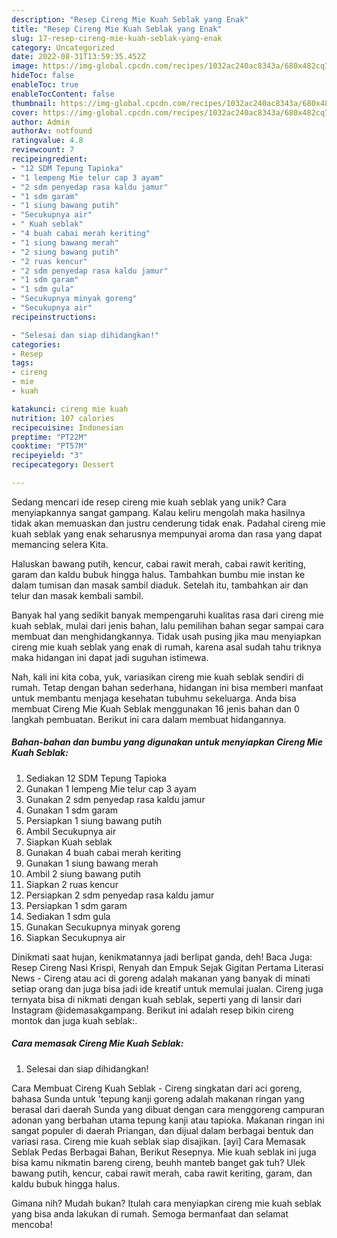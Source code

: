 ```yaml
---
description: "Resep Cireng Mie Kuah Seblak yang Enak"
title: "Resep Cireng Mie Kuah Seblak yang Enak"
slug: 17-resep-cireng-mie-kuah-seblak-yang-enak
category: Uncategorized
date: 2022-08-31T13:59:35.452Z
image: https://img-global.cpcdn.com/recipes/1032ac240ac8343a/680x482cq70/cireng-mie-kuah-seblak-foto-resep-utama.jpg
hideToc: false
enableToc: true
enableTocContent: false
thumbnail: https://img-global.cpcdn.com/recipes/1032ac240ac8343a/680x482cq70/cireng-mie-kuah-seblak-foto-resep-utama.jpg
cover: https://img-global.cpcdn.com/recipes/1032ac240ac8343a/680x482cq70/cireng-mie-kuah-seblak-foto-resep-utama.jpg
author: Admin
authorAv: notfound
ratingvalue: 4.8
reviewcount: 7
recipeingredient:
- "12 SDM Tepung Tapioka"
- "1 lempeng Mie telur cap 3 ayam"
- "2 sdm penyedap rasa kaldu jamur"
- "1 sdm garam"
- "1 siung bawang putih"
- "Secukupnya air"
- " Kuah seblak"
- "4 buah cabai merah keriting"
- "1 siung bawang merah"
- "2 siung bawang putih"
- "2 ruas kencur"
- "2 sdm penyedap rasa kaldu jamur"
- "1 sdm garam"
- "1 sdm gula"
- "Secukupnya minyak goreng"
- "Secukupnya air"
recipeinstructions:

- "Selesai dan siap dihidangkan!"
categories:
- Resep
tags:
- cireng
- mie
- kuah

katakunci: cireng mie kuah 
nutrition: 107 calories
recipecuisine: Indonesian
preptime: "PT22M"
cooktime: "PT57M"
recipeyield: "3"
recipecategory: Dessert

---
```





Sedang mencari ide resep cireng mie kuah seblak yang unik? Cara menyiapkannya sangat gampang. Kalau keliru mengolah maka hasilnya tidak akan memuaskan dan justru cenderung tidak enak. Padahal cireng mie kuah seblak yang enak seharusnya mempunyai aroma dan rasa yang dapat memancing selera Kita.





Haluskan bawang putih, kencur, cabai rawit merah, cabai rawit keriting, garam dan kaldu bubuk hingga halus. Tambahkan bumbu mie instan ke dalam tumisan dan masak sambil diaduk. Setelah itu, tambahkan air dan telur dan masak kembali sambil.

Banyak hal yang sedikit banyak mempengaruhi kualitas rasa dari cireng mie kuah seblak, mulai dari jenis bahan, lalu pemilihan bahan segar sampai cara membuat dan menghidangkannya. Tidak usah pusing jika mau menyiapkan cireng mie kuah seblak yang enak di rumah, karena asal sudah tahu triknya maka hidangan ini dapat jadi suguhan istimewa.






Nah, kali ini kita coba, yuk, variasikan cireng mie kuah seblak sendiri di rumah. Tetap dengan bahan sederhana, hidangan ini bisa memberi manfaat untuk membantu menjaga kesehatan tubuhmu sekeluarga. Anda bisa membuat Cireng Mie Kuah Seblak menggunakan 16 jenis bahan dan 0 langkah pembuatan. Berikut ini cara dalam membuat hidangannya.

<!--inarticleads1-->

##### Bahan-bahan dan bumbu yang digunakan untuk menyiapkan Cireng Mie Kuah Seblak:

1. Sediakan 12 SDM Tepung Tapioka
1. Gunakan 1 lempeng Mie telur cap 3 ayam
1. Gunakan 2 sdm penyedap rasa kaldu jamur
1. Gunakan 1 sdm garam
1. Persiapkan 1 siung bawang putih
1. Ambil Secukupnya air
1. Siapkan  Kuah seblak
1. Gunakan 4 buah cabai merah keriting
1. Gunakan 1 siung bawang merah
1. Ambil 2 siung bawang putih
1. Siapkan 2 ruas kencur
1. Persiapkan 2 sdm penyedap rasa kaldu jamur
1. Persiapkan 1 sdm garam
1. Sediakan 1 sdm gula
1. Gunakan Secukupnya minyak goreng
1. Siapkan Secukupnya air


Dinikmati saat hujan, kenikmatannya jadi berlipat ganda, deh! Baca Juga: Resep Cireng Nasi Krispi, Renyah dan Empuk Sejak Gigitan Pertama Literasi News - Cireng atau aci di goreng adalah makanan yang banyak di minati setiap orang dan juga bisa jadi ide kreatif untuk memulai jualan. Cireng juga ternyata bisa di nikmati dengan kuah seblak, seperti yang di lansir dari Instagram @idemasakgampang. Berikut ini adalah resep bikin cireng montok dan juga kuah seblak:. 

<!--inarticleads2-->

##### Cara memasak Cireng Mie Kuah Seblak:


1. Selesai dan siap dihidangkan!

Cara Membuat Cireng Kuah Seblak - Cireng singkatan dari aci goreng, bahasa Sunda untuk &#39;tepung kanji goreng adalah makanan ringan yang berasal dari daerah Sunda yang dibuat dengan cara menggoreng campuran adonan yang berbahan utama tepung kanji atau tapioka. Makanan ringan ini sangat populer di daerah Priangan, dan dijual dalam berbagai bentuk dan variasi rasa. Cireng mie kuah seblak siap disajikan. [ayi] Cara Memasak Seblak Pedas Berbagai Bahan, Berikut Resepnya. Mie kuah seblak ini juga bisa kamu nikmatin bareng cireng, beuhh manteb banget gak tuh? Ulek bawang putih, kencur, cabai rawit merah, caba rawit keriting, garam, dan kaldu bubuk hingga halus. 

Gimana nih? Mudah bukan? Itulah cara menyiapkan cireng mie kuah seblak yang bisa anda lakukan di rumah. Semoga bermanfaat dan selamat mencoba!
